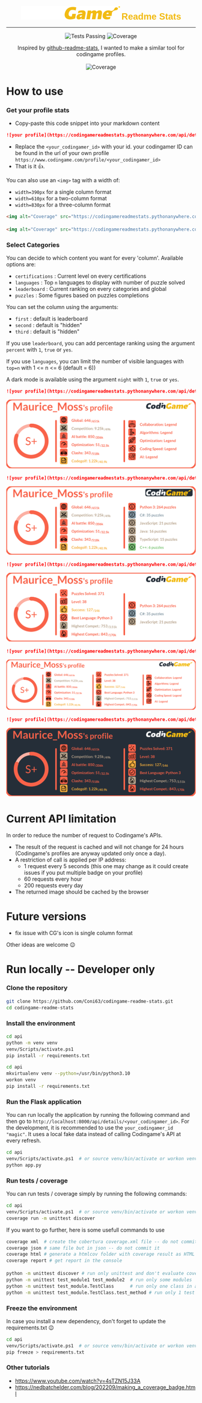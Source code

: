 <p align="center">
<img alt="Coverage" src="assets/codingame.svg"/>
<span style="font-size:24px;font-family:'Arial';font-weight:bold;color:#f2bb13">Readme Stats</span>
</p>



<hr>
<p align="center">
    <img alt="Tests Passing" src="https://github.com/Coni63/codingame-readme-stats/actions/workflows/python-app.yml/badge.svg" />
    <img alt="Coverage" src="https://img.shields.io/endpoint?url=https://gist.githubusercontent.com/Coni63/6c21abaea3a4f99c473fb817ce695722/raw/covbadge.json" />
</p>


<p align="center">
    Inspired by <a href="https://github.com/anuraghazra/github-readme-stats" target="_blank">github-readme-stats</a>, I wanted to make a similar tool for codingame profiles. <br><br>
    <img alt="Coverage" src="https://codingamereadmestats.pythonanywhere.com/api/details/magic?online=false&second=certifications" width="640px" height="220px"/>
</p>



# How to use

### Get your profile stats

- Copy-paste this code snippet into your markdown content
```md
![your profile](https://codingamereadmestats.pythonanywhere.com/api/details/<your_codingamer_id>)
```

- Replace the `<your_codingamer_id>` with your id. your codingamer ID can be found in the url of your own profile `https://www.codingame.com/profile/<your_codingamer_id>`
- That is it 👍.

You can also use an `<img>` tag with a width of:
- `width=390px` for a single column format 
- `width=610px` for a two-column format
- `width=830px` for a three-column format

```html
<img alt="Coverage" src="https://codingamereadmestats.pythonanywhere.com/api/details/magic" width="410px" height="220px"/>
 
<img alt="Coverage" src="https://codingamereadmestats.pythonanywhere.com/api/details/magic?online=false&second=certifications" width="640px" height="220px"/>
```

### Select Categories

You can decide to which content you want for every 'column'. Available options are:
- `certifications` : Current level on every certifications
- `languages` : Top  `n` languages to display with number of puzzle solved
- `leaderboard` : Current ranking on every categories and global 
- `puzzles` : Some figures based on puzzles completions

You can set the column using the arguments:
- `first` : default is leaderboard
- `second` : default is "hidden"
- `third` : default is "hidden"

If you use `leaderboard`, you can add percentage ranking using the argument `percent` with `1`, `true` or `yes`.

If you use `languages`, you can limit the number of visible languages with `top=n` with 1 <= n <= 6 (default = 6))

A dark mode is available using the argument `night` with `1`, `true` or `yes`.

```md
![your profile](https://codingamereadmestats.pythonanywhere.com/api/details/<your_codingamer_id>?first=leaderboard&second=certifications)
```
<p align="center">
    <img alt="Coverage" src="assets/badge_certifications.svg"/>
</p>

```md
![your profile](https://codingamereadmestats.pythonanywhere.com/api/details/<your_codingamer_id>?first=leaderboard&second=languages)
```
<p align="center">
    <img alt="Coverage" src="assets/badge_languages.svg"/>
</p>

```md
![your profile](https://codingamereadmestats.pythonanywhere.com/api/details/<your_codingamer_id>?first=leaderboard&second=languages&top=3)
```
<p align="center">
    <img alt="Coverage" src="assets/badge_languages_top.svg"/>
</p>

```md
![your profile](https://codingamereadmestats.pythonanywhere.com/api/details/<your_codingamer_id>?first=leaderboard&second=puzzles&third=certifications)
```
<p align="center">
    <img alt="Coverage" src="assets/badge_full.svg"/>
</p>

```md
![your profile](https://codingamereadmestats.pythonanywhere.com/api/details/<your_codingamer_id>?first=leaderboard&second=puzzles&night=true)
```
<p align="center">
    <img alt="Coverage" src="assets/badge_night.svg"/>
</p>


# Current API limitation

In order to reduce the number of request to Codingame's APIs. 

- The result of the request is cached and will not change for 24 hours (Codingame's profiles are anyway updated only once a day).
- A restriction of call is applied per IP address:
  - 1 request every 5 seconds (this one may change as it could create issues if you put multiple badge on your profile)
  - 60 requests every hour
  - 200 requests every day
- The returned image should be cached by the browser


# Future versions

- fix issue with CG's icon is single column format

Other ideas are welcome 😉

# Run locally -- Developer only

### Clone the repository

```sh
git clone https://github.com/Coni63/codingame-readme-stats.git
cd codingame-readme-stats
```

### Install the environment

```sh
cd api
python -m venv venv
venv/Scripts/activate.ps1
pip install -r requirements.txt
```

```sh
cd api
mkvirtualenv venv --python=/usr/bin/python3.10
workon venv
pip install -r requirements.txt
```

### Run the Flask application

You can run locally the application by running the following command and then go to
`http://localhost:8000/api/details/<your_codingamer_id>`. For the development, it is recommended to use the `your_codingamer_id "magic"`. It uses a local fake data instead of calling Codingame's API at every refresh.

```sh
cd api
venv/Scripts/activate.ps1  # or source venv/bin/activate or workon venv
python app.py
```

### Run tests / coverage

You can run tests / coverage simply by running the following commands:

```sh
cd api
venv/Scripts/activate.ps1  # or source venv/bin/activate or workon venv
coverage run -m unittest discover
```

If you want to go further, here is some usefull commands to use

```sh
coverage xml  # create the cobertura coverage.xml file -- do not commit it
coverage json # same file but in json -- do not commit it
coverage html # generate a htmlcov folder with coverage result as HTML file -- do not commit it
coverage report # get report in the console

python -m unittest discover # run only unittest and don't evaluate coverage
python -m unittest test_module1 test_module2  # run only some modules
python -m unittest test_module.TestClass      # run only one class in a module
python -m unittest test_module.TestClass.test_method # run only 1 test in a class
```

### Freeze the environment

In case you install a new dependency, don't forget to update the requirements.txt 😉

```sh
cd api
venv/Scripts/activate.ps1  # or source venv/bin/activate or workon venv
pip freeze > requirements.txt
```

### Other tutorials

- https://www.youtube.com/watch?v=4sTZN15J33A
- https://nedbatchelder.com/blog/202209/making_a_coverage_badge.html
